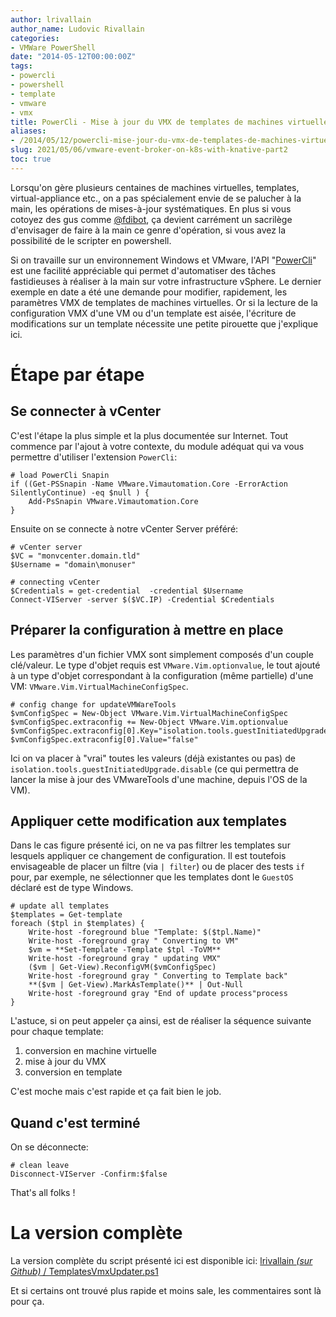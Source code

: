 ```yaml
---
author: lrivallain
author_name: Ludovic Rivallain
categories:
- VMWare PowerShell
date: "2014-05-12T00:00:00Z"
tags:
- powercli
- powershell
- template
- vmware
- vmx
title: PowerCli - Mise à jour du VMX de templates de machines virtuelles
aliases: 
- /2014/05/12/powercli-mise-jour-du-vmx-de-templates-de-machines-virtuelles/
slug: 2021/05/06/vmware-event-broker-on-k8s-with-knative-part2
toc: true
---
```


Lorsqu'on gère plusieurs centaines de machines virtuelles, templates, virtual-appliance etc., on a pas spécialement envie de se palucher à la main, les opérations de mises-à-jour systématiques. En plus si vous cotoyez des gus comme [@fdibot](https://twitter.com/fdibot "Le compte twitter du (gentil) gus en question"), ça devient carrément un sacrilège d'envisager de faire à la main ce genre d'opération, si vous avez la possibilité de le scripter en powershell.

Si on travaille sur un environnement Windows et VMware, l'API "[PowerCli](https://www.vmware.com/support/developer/PowerCLI/ "Documentation de PowerCli")" est une facilité appréciable qui permet d'automatiser des tâches fastidieuses à réaliser à la main sur votre infrastructure vSphere. Le dernier exemple en date a été une demande pour modifier, rapidement, les paramètres VMX de templates de machines virtuelles. Or si la lecture de la configuration VMX d'une VM ou d'un template est aisée, l'écriture de modifications sur un template nécessite une petite pirouette que j'explique ici.


# Étape par étape

## Se connecter à vCenter

C'est l'étape la plus simple et la plus documentée sur Internet. Tout commence par l'ajout à votre contexte, du module adéquat qui va vous permettre d'utiliser l'extension ``PowerCli``:

    # load PowerCli Snapin
    if ((Get-PSSnapin -Name VMware.Vimautomation.Core -ErrorAction SilentlyContinue) -eq $null ) {
        Add-PsSnapin VMware.Vimautomation.Core
    }

Ensuite on se connecte à notre vCenter Server préféré:

    # vCenter server
    $VC = "monvcenter.domain.tld"
    $Username = "domain\monuser"

    # connecting vCenter
    $Credentials = get-credential  -credential $Username
    Connect-VIServer -server $($VC.IP) -Credential $Credentials

## Préparer la configuration à mettre en place

Les paramètres d'un fichier VMX sont simplement composés d'un couple clé/valeur. Le type d'objet requis est ``VMware.Vim.optionvalue``, le tout ajouté à un type d'objet correspondant à la configuration (même partielle) d'une VM: ``VMware.Vim.VirtualMachineConfigSpec``.

    # config change for updateVMWareTools
    $vmConfigSpec = New-Object VMware.Vim.VirtualMachineConfigSpec
    $vmConfigSpec.extraconfig += New-Object VMware.Vim.optionvalue
    $vmConfigSpec.extraconfig[0].Key="isolation.tools.guestInitiatedUpgrade.disable"
    $vmConfigSpec.extraconfig[0].Value="false"

Ici on va placer à "vrai" toutes les valeurs (déjà existantes ou pas) de ``isolation.tools.guestInitiatedUpgrade.disable`` (ce qui permettra de lancer la mise à jour des VMwareTools d'une machine, depuis l'OS de la VM).

## Appliquer cette modification aux templates

Dans le cas figure présenté ici, on ne va pas filtrer les templates sur lesquels appliquer ce changement de configuration. Il est toutefois envisageable de placer un filtre (via ``| filter``) ou de placer des tests ``if`` pour, par exemple, ne sélectionner que les templates dont le ``GuestOS`` déclaré est de type Windows.

    # update all templates
    $templates = Get-template
    foreach ($tpl in $templates) {
        Write-host -foreground blue "Template: $($tpl.Name)"
        Write-host -foreground gray " Converting to VM"
        $vm = **Set-Template -Template $tpl -ToVM**
        Write-host -foreground gray " updating VMX"
        ($vm | Get-View).ReconfigVM($vmConfigSpec)
        Write-host -foreground gray " Converting to Template back"
        **($vm | Get-View).MarkAsTemplate()** | Out-Null
        Write-host -foreground gray "End of update process"process
    }

L'astuce, si on peut appeler ça ainsi, est de réaliser la séquence suivante pour chaque template:

1.  conversion en machine virtuelle
2.  mise à jour du VMX
3.  conversion en template

C'est moche mais c'est rapide et ça fait bien le job.

## Quand c'est terminé

On se déconnecte:

    # clean leave
    Disconnect-VIServer -Confirm:$false

That's all folks !

# La version complète

La version complète du script présenté ici est disponible ici:  [lrivallain _(sur Github)_ / TemplatesVmxUpdater.ps1](https://gist.github.com/lrivallain/b74a87c5c01a53ee242f#file-templatesvmxupdater-ps1 "Le script sur mon profil github/gist")

Et si certains ont trouvé plus rapide et moins sale, les commentaires sont là pour ça.
